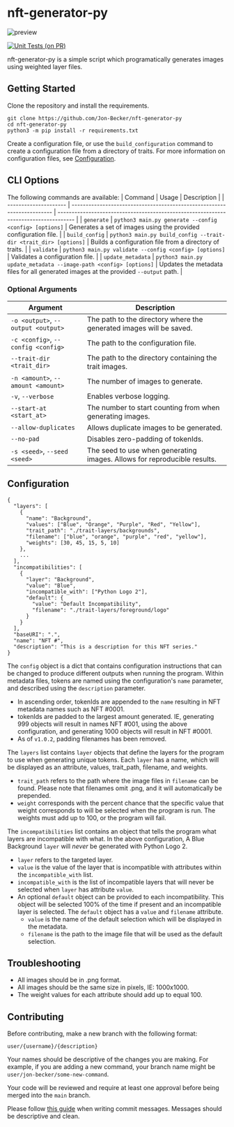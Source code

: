 
# nft-generator-py

![preview](https://github.com/Jon-Becker/nft-generator-py/blob/main/preview.png?raw=true)

[![Unit Tests (on PR)](https://github.com/Jon-Becker/nft-generator-py/actions/workflows/tests-merged.yaml/badge.svg)](https://github.com/Jon-Becker/nft-generator-py/actions/workflows/tests-merged.yaml)

nft-generator-py is a simple script which programatically generates images using weighted layer files.

## Getting Started
Clone the repository and install the requirements.
```
git clone https://github.com/Jon-Becker/nft-generator-py
cd nft-generator-py
python3 -m pip install -r requirements.txt
```

Create a configuration file, or use the `build_configuration` command to create a configuration file from a directory of traits. For more information on configuration files, see [Configuration](#configuration).

## CLI Options
The following commands are available:
| Command               | Usage                                                                   | Description                                                                          |
| --------------------- | ----------------------------------------------------------------------- | ------------------------------------------------------------------------------------ |
| `generate`            | `python3 main.py generate --config <config> [options]`                  | Generates a set of images using the provided configuration file.                     |
| `build_config` | `python3 main.py build_config --trait-dir <trait_dir> [options]` | Builds a configuration file from a directory of traits.                              |
| `validate`            | `python3 main.py validate --config <config> [options]`                  | Validates a configuration file.                                                      |
| `update_metadata`     | `python3 main.py update_metadata --image-path <config> [options]`       | Updates the metadata files for all generated images at the provided `--output` path. |

### Optional Arguments
| Argument                           | Description                                                              |
| ---------------------------------- | ------------------------------------------------------------------------ |
| `-o <output>`, `--output <output>` | The path to the directory where the generated images will be saved.      |
| `-c <config>`, `--config <config>` | The path to the configuration file.                                      |
| `--trait-dir <trait_dir>`          | The path to the directory containing the trait images.                   |
| `-n <amount>`, `--amount <amount>` | The number of images to generate.                                        |
| `-v`, `--verbose`                  | Enables verbose logging.                                                 |
| `--start-at <start_at>`            | The number to start counting from when generating images.                |
| `--allow-duplicates`               | Allows duplicate images to be generated.                                 |
| `--no-pad`                         | Disables zero-padding of tokenIds.                                       |
| `-s <seed>`, `--seed <seed>`       | The seed to use when generating images. Allows for reproducible results. |

## Configuration
```
{
  "layers": [
    {
      "name": "Background",
      "values": ["Blue", "Orange", "Purple", "Red", "Yellow"],
      "trait_path": "./trait-layers/backgrounds",
      "filename": ["blue", "orange", "purple", "red", "yellow"],
      "weights": [30, 45, 15, 5, 10]
    },
    ...
  ],
  "incompatibilities": [
    {
      "layer": "Background",
      "value": "Blue",
      "incompatible_with": ["Python Logo 2"],
      "default": {
        "value": "Default Incompatibility",
        "filename": "./trait-layers/foreground/logo"
      }
    }
  ],
  "baseURI": ".",
  "name": "NFT #",
  "description": "This is a description for this NFT series."
}
```

The `config` object is a dict that contains configuration instructions that can be changed to produce different outputs when running the program. Within metadata files, tokens are named using the configuration's `name` parameter, and described using the `description` parameter.
- In ascending order, tokenIds are appended to the `name` resulting in NFT metadata names such as NFT #0001.
- tokenIds are padded to the largest amount generated. IE, generating 999 objects will result in names NFT #001, using the above configuration, and generating 1000 objects will result in NFT #0001.
- As of `v1.0.2`, padding filenames has been removed.

The `layers` list contains `layer` objects that define the layers for the program to use when generating unique tokens. Each `layer` has a name,  which will be displayed as an attribute, values, trait_path, filename, and weights.
- `trait_path` refers to the path where the image files in `filename` can be found. Please note that filenames omit .png, and it will automatically be prepended.
- `weight` corresponds with the percent chance that the specific value that weight corresponds to will be selected when the program is run. The weights must add up to 100, or the program will fail.

The `incompatibilities` list contains an object that tells the program what layers are incompatible with what. In the above configuration, A Blue Background `layer` will *never* be generated with Python Logo 2.
- `layer` refers to the targeted layer.
- `value` is the value of the layer that is incompatible with attributes within the `incompatible_with` list.
- `incompatible_with` is the list of incompatible layers that will never be selected when `layer` has attribute `value`.
- An optional `default` object can be provided to each incompatibility. This object will be selected 100% of the time if present and an incompatible layer is selected. The `default` object has a `value` and `filename` attribute.
  - `value` is the name of the default selection which will be displayed in the metadata.
  - `filename` is the path to the image file that will be used as the default selection.

## Troubleshooting
- All images should be in .png format.
- All images should be the same size in pixels, IE: 1000x1000.
- The weight values for each attribute should add up to equal 100.

## Contributing
Before contributing, make a new branch with the following format:

```
user/{username}/{description}
```

Your names should be descriptive of the changes you are making. For example, if you are adding a new command, your branch name might be `user/jon-becker/some-new-command`.

Your code will be reviewed and require at least one approval before being merged into the `main` branch.

Please follow [this guide](https://www.freecodecamp.org/news/how-to-write-better-git-commit-messages/) when writing commit messages. Messages should be descriptive and clean.
